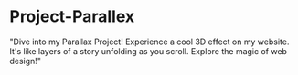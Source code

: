 # Project-Parallex
 "Dive into my Parallax Project! Experience a cool 3D effect on my website. It's like layers of a story unfolding as you scroll. Explore the magic of web design!"
